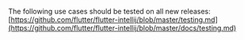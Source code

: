 The following use cases should be tested on all new releases:
[https://github.com/flutter/flutter-intellij/blob/master/testing.md](https://github.com/flutter/flutter-intellij/blob/master/docs/testing.md)
